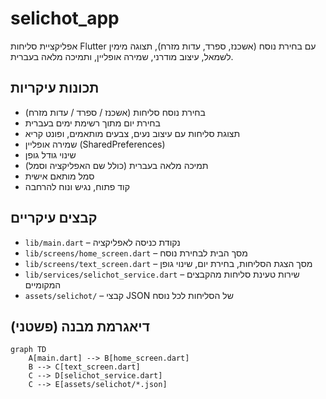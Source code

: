 # selichot_app

אפליקציית סליחות Flutter עם בחירת נוסח (אשכנז, ספרד, עדות מזרח), תצוגה מימין לשמאל, עיצוב מודרני, שמירה אופליין, ותמיכה מלאה בעברית.

## תכונות עיקריות

- בחירת נוסח סליחות (אשכנז / ספרד / עדות מזרח)
- בחירת יום מתוך רשימת ימים בעברית
- תצוגת סליחות עם עיצוב נעים, צבעים מותאמים, ופונט קריא
- שמירה אופליין (SharedPreferences)
- שינוי גודל גופן
- תמיכה מלאה בעברית (כולל שם האפליקציה וסמל)
- סמל מותאם אישית
- קוד פתוח, נגיש ונוח להרחבה

## קבצים עיקריים

- `lib/main.dart` – נקודת כניסה לאפליקציה
- `lib/screens/home_screen.dart` – מסך הבית לבחירת נוסח
- `lib/screens/text_screen.dart` – מסך הצגת הסליחות, בחירת יום, שינוי גופן
- `lib/services/selichot_service.dart` – שירות טעינת סליחות מהקבצים המקומיים
- `assets/selichot/` – קבצי JSON של הסליחות לכל נוסח

## דיאגרמת מבנה (פשטני)

```mermaid
graph TD
    A[main.dart] --> B[home_screen.dart]
    B --> C[text_screen.dart]
    C --> D[selichot_service.dart]
    C --> E[assets/selichot/*.json]
```
